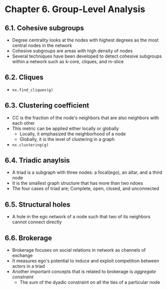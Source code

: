 # Chapter 6. Group-Level Analysis

## 6.1. Cohesive subgroups
- Degree centrality looks at the nodes with highest degrees as the most central nodes in the network
- Cohesive subgroups are areas with high density of nodes
- Several techniques have been developed to detect cohesive subgroups within a network such as k-core, cliques, and m-slice

## 6.2. Cliques
- ```nx.find_cliques(g)```

## 6.3. Clustering coefficient
- CC is the fraction of the node's neighbors that are also neighbors with each other
- This metric can be applied either locally or globally
  - Locally, it emphasized the neighborhood of a node
  - Globally, it is the level of clustering in a graph
- ```nx.clustering(g)```

## 6.4. Triadic anaylsis
- A triad is a subgraph with three nodes: a focal(ego), an altar, and a third node
- It is the smallest graph structure that has more than two ndoes
- The four cases of triad are; Complete, open, closed, and unconnected

## 6.5. Structural holes
- A hole in the ego network of a node such that two of its neighbors cannot connect directly

## 6.6. Brokerage
- Brokerage focuses on social relations in network as channels of exchange
- It measures ego's potential to induce and exploit competition between actors in a triad
- Another important concepts that is related to brokerage is *aggregate constraint*
  - The sum of the dyadic constraint on all the ties of a particular node
